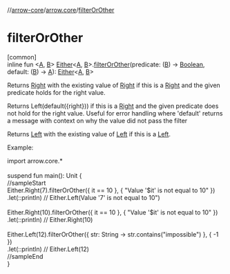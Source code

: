 //[arrow-core](../../index.md)/[arrow.core](index.md)/[filterOrOther](filter-or-other.md)

# filterOrOther

[common]\
inline fun &lt;[A](filter-or-other.md), [B](filter-or-other.md)&gt; [Either](-either/index.md)&lt;[A](filter-or-other.md), [B](filter-or-other.md)&gt;.[filterOrOther](filter-or-other.md)(predicate: ([B](filter-or-other.md)) -&gt; [Boolean](https://kotlinlang.org/api/latest/jvm/stdlib/kotlin/-boolean/index.html), default: ([B](filter-or-other.md)) -&gt; [A](filter-or-other.md)): [Either](-either/index.md)&lt;[A](filter-or-other.md), [B](filter-or-other.md)&gt;

Returns [Right](-either/-right/index.md) with the existing value of [Right](-either/-right/index.md) if this is a [Right](-either/-right/index.md) and the given predicate holds for the right value.<br>

Returns Left(default({right})) if this is a [Right](-either/-right/index.md) and the given predicate does not hold for the right value. Useful for error handling where 'default' returns a message with context on why the value did not pass the filter<br>

Returns [Left](-either/-left/index.md) with the existing value of [Left](-either/-left/index.md) if this is a [Left](-either/-left/index.md).<br>

Example:

import arrow.core.*\
\
suspend fun main(): Unit {\
  //sampleStart\
  Either.Right(7).filterOrOther({ it == 10 }, { "Value '$it' is not equal to 10" })\
    .let(::println) // Either.Left(Value '7' is not equal to 10")\
\
  Either.Right(10).filterOrOther({ it == 10 }, { "Value '$it' is not equal to 10" })\
    .let(::println) // Either.Right(10)\
\
  Either.Left(12).filterOrOther({ str: String -&gt; str.contains("impossible") }, { -1 })\
    .let(::println) // Either.Left(12)\
  //sampleEnd\
}<!--- KNIT example-either-61.kt -->
